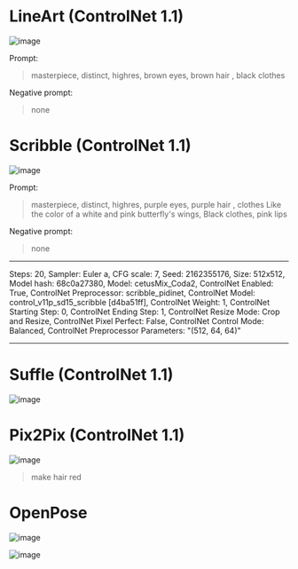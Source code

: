 # LineArt (ControlNet 1.1)

<!-- Image -->
![image](https://github.com/RyuHaJung/Data_VR_02_RYUHAJUNG_2023/blob/main/Stable%20Diffusion/00015-1837900809.png?raw=true)

Prompt: 
> masterpiece, distinct, highres, brown eyes, brown hair , black clothes

Negative prompt: 
> none
# Scribble (ControlNet 1.1)
<!-- Image -->
![image](https://github.com/RyuHaJung/Data_VR_02_RYUHAJUNG_2023/blob/main/Stable%20Diffusion/00021-3870768592.png?raw=true)

Prompt: 
> masterpiece, distinct, highres, purple eyes, purple hair , clothes Like the color of a white and pink butterfly's wings, Black clothes, pink lips

Negative prompt:  
> none
---
Steps: 20, Sampler: Euler a, CFG scale: 7, Seed: 2162355176, Size: 512x512, Model hash: 68c0a27380, Model: cetusMix_Coda2, ControlNet Enabled: True, ControlNet Preprocessor: scribble_pidinet, ControlNet Model: control_v11p_sd15_scribble [d4ba51ff], ControlNet Weight: 1, ControlNet Starting Step: 0, ControlNet Ending Step: 1, ControlNet Resize Mode: Crop and Resize, ControlNet Pixel Perfect: False, ControlNet Control Mode: Balanced, ControlNet Preprocessor Parameters: "(512, 64, 64)"

---

# Suffle (ControlNet 1.1)
<!-- Image -->
![image](https://github.com/RyuHaJung/Data_VR_02_RYUHAJUNG_2023/blob/main/Stable%20Diffusion/00048-128858586.png?raw=true)

# Pix2Pix (ControlNet 1.1)
<!-- Image -->
![image](https://github.com/RyuHaJung/Data_VR_02_RYUHAJUNG_2023/blob/main/Stable%20Diffusion/00000-3287757406.png?raw=true)

>make hair red

# OpenPose

![image](https://github.com/RyuHaJung/Data_VR_02_RYUHAJUNG_2023/blob/main/Stable%20Diffusion/OpenPose_Before.png?raw=true)

![image](https://github.com/RyuHaJung/Data_VR_02_RYUHAJUNG_2023/blob/main/Stable%20Diffusion/OpenPose_Result.png?raw=true)